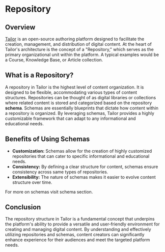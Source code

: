 # Repository

## Overview

[Tailor](https://github.com/tailor-cms/author) is an open-source authoring 
platform designed to facilitate the creation, management, and distribution of 
digital content. At the heart of Tailor's architecture is the concept 
of a "Repository," which serves as the primary organizational unit within 
the platform. A typical examples would be a Course, Knowledge Base, or Article 
collection.

## What is a Repository?

A repository in Tailor is the highest level of content organization. It is 
designed to be flexible, accommodating various types of content structures. 
Repositories can be thought of as digital libraries or collections where related 
content is stored and categorized based on the repository **schema**.
Schemas are essentially blueprints that dictate how content within a repository 
is organized. By leveraging schemas, Tailor provides a highly customizable 
framework that can adapt to any informational and educational needs.

## Benefits of Using Schemas

- **Customization:** Schemas allow for the creation of highly customized
  repositories that can cater to specific informational and educational needs.
- **Consistency:** By defining a clear structure for content, schemas ensure
  consistency across same types of repositories.
- **Extensibility:** The nature of schemas makes it easier to evolve content
  structure over time.

For more on schemas visit schema section.

## Conclusion

The repository structure in Tailor is a fundamental concept that underpins the 
platform's ability to provide a versatile and user-friendly environment for 
creating and managing digital content. By understanding and effectively
utilizing repositories and schemas, content creators can significantly 
enhance experience for their audiences and meet the targeted platform needs.
